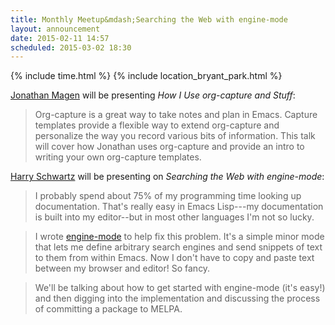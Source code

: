 ```yaml
---
title: Monthly Meetup&mdash;Searching the Web with engine-mode
layout: announcement
date: 2015-02-11 14:57
scheduled: 2015-03-02 18:30
---
```


{% include time.html %}
{% include location_bryant_park.html %}

[Jonathan Magen] will be presenting *How I Use org-capture and Stuff*:

> Org-capture is a great way to take notes and plan in Emacs. Capture
> templates provide a flexible way to extend org-capture and
> personalize the way you record various bits of information. This
> talk will cover how Jonathan uses org-capture and provide an intro
> to writing your own org-capture templates.

[Harry Schwartz] will be presenting on *Searching the Web with
engine-mode*:

> I probably spend about 75% of my programming time looking up
> documentation. That's really easy in Emacs Lisp---my documentation
> is built into my editor--but in most other languages I'm not so
> lucky.

> I wrote [engine-mode] to help fix this problem. It's a simple minor
> mode that lets me define arbitrary search engines and send snippets
> of text to them from within Emacs. Now I don't have to copy and
> paste text between my browser and editor! So fancy.

> We'll be talking about how to get started with engine-mode (it's
> easy!) and then digging into the implementation and discussing the
> process of committing a package to MELPA.

[Jonathan Magen]: http://yonkeltron.com/
[Harry Schwartz]: http://harryrschwartz.com
[engine-mode]: http://github.com/hrs/engine-mode
